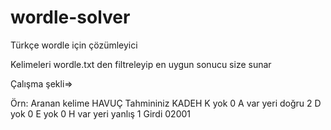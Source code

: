 # wordle-solver
Türkçe wordle için çözümleyici

Kelimeleri wordle.txt den filtreleyip en uygun sonucu size sunar

Çalışma şekli=>

Örn:
   Aranan kelime HAVUÇ
   Tahmininiz KADEH
   K yok 0
   A var yeri doğru 2
   D yok 0
   E yok 0
   H var yeri yanlış 1
   Girdi 02001
   
